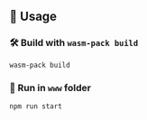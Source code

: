 ## 🚴 Usage
### 🛠️ Build with `wasm-pack build`

```
wasm-pack build
```

### 🔬 Run in `www` folder

```
npm run start 
```
